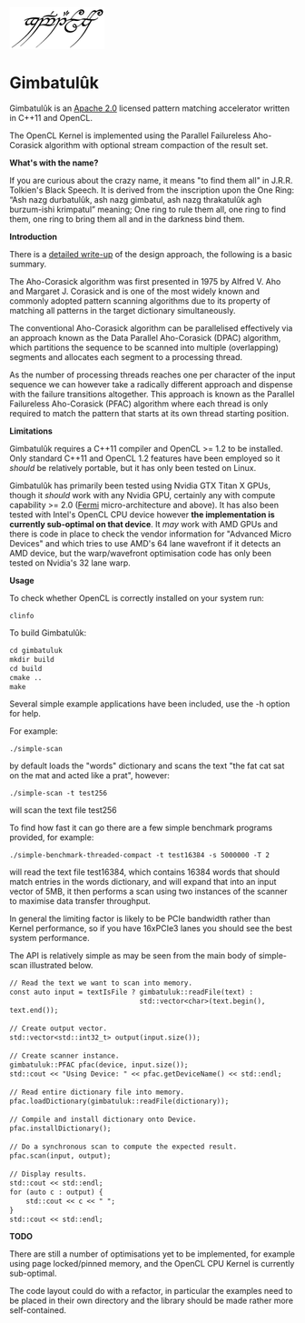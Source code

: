 ![gimbatuluk](doc/gimbatuluk1.png)
# Gimbatulûk
Gimbatulûk is an [Apache 2.0](LICENSE) licensed pattern matching accelerator written in C++11 and OpenCL.

The OpenCL Kernel is implemented using the Parallel Failureless Aho-Corasick algorithm with optional stream compaction of the result set.

**What's with the name?**

If you are curious about the crazy name, it means "to find them all" in J.R.R. Tolkien's Black Speech. It is derived from the inscription upon the One Ring: “Ash nazg durbatulûk, ash nazg gimbatul, ash nazg thrakatulûk agh burzum-ishi krimpatul” meaning; One ring to rule them all, one ring to find them, one ring to bring them all and in the darkness bind them.

**Introduction**

There is a [detailed write-up](doc/gimbatuluk.pdf) of the design approach, the following is a basic summary.

The Aho-Corasick algorithm was first presented in 1975 by Alfred V. Aho and Margaret J. Corasick and is one of the most widely known and commonly adopted pattern scanning algorithms due to its property of matching all patterns in the target dictionary simultaneously.

The conventional Aho-Corasick algorithm can be parallelised effectively via an approach known as the Data Parallel Aho-Corasick (DPAC) algorithm, which partitions the sequence to be scanned into multiple (overlapping) segments and allocates each segment to a processing thread.

As the number of processing threads reaches one per character of the input sequence we can however take a radically different approach and dispense with the failure transitions altogether. This approach is known as the Parallel Failureless Aho-Corasick (PFAC) algorithm where each thread is only required to match the pattern that starts at its own thread starting position.

**Limitations**

Gimbatulûk requires a C++11 compiler and OpenCL >= 1.2 to be installed. Only standard C++11 and OpenCL 1.2 features have been employed so it *should* be relatively portable, but it has only been tested on Linux.

Gimbatulûk has primarily been tested using Nvidia GTX Titan X GPUs, though it *should* work with any Nvidia GPU, certainly any with compute capability >= 2.0 ([Fermi](https://en.wikipedia.org/wiki/Fermi_(microarchitecture)) micro-architecture and above). It has also been tested with Intel's OpenCL CPU device however **the implementation is currently sub-optimal on that device**. It *may* work with AMD GPUs and there is code in place to check the vendor information for "Advanced Micro Devices" and which tries to use AMD's 64 lane wavefront if it detects an AMD device, but the warp/wavefront optimisation code has only been tested on Nvidia's 32 lane warp.

**Usage**

To check whether OpenCL is correctly installed on your system run:
````
clinfo
````

To build Gimbatulûk:
````
cd gimbatuluk
mkdir build
cd build
cmake ..
make
````

Several simple example applications have been included, use the -h option for help.

For example:
````
./simple-scan
````

by default loads the "words" dictionary and scans the text "the fat cat sat on the mat and acted like a prat", however:
````
./simple-scan -t test256
````
will scan the text file test256


To find how fast it can go there are a few simple benchmark programs provided, for example:
````
./simple-benchmark-threaded-compact -t test16384 -s 5000000 -T 2
````
will read the text file test16384, which contains 16384 words that should match entries in the words dictionary, and will expand that into an input vector of 5MB, it then performs a scan using two instances of the scanner to maximise data transfer throughput.


In general the limiting factor is likely to be PCIe bandwidth rather than Kernel performance, so if you have 16xPCIe3 lanes you should see the best system performance.

The API is relatively simple as may be seen from the main body of simple-scan illustrated below.
````
// Read the text we want to scan into memory.
const auto input = textIsFile ? gimbatuluk::readFile(text) :
                                std::vector<char>(text.begin(), text.end());

// Create output vector.
std::vector<std::int32_t> output(input.size());

// Create scanner instance.
gimbatuluk::PFAC pfac(device, input.size());
std::cout << "Using Device: " << pfac.getDeviceName() << std::endl;

// Read entire dictionary file into memory.
pfac.loadDictionary(gimbatuluk::readFile(dictionary));

// Compile and install dictionary onto Device.
pfac.installDictionary();

// Do a synchronous scan to compute the expected result.
pfac.scan(input, output);

// Display results.
std::cout << std::endl;
for (auto c : output) {
    std::cout << c << " ";
}
std::cout << std::endl;
````
**TODO**

There are still a number of optimisations yet to be implemented, for example using page locked/pinned memory, and the OpenCL CPU Kernel is currently sub-optimal.

The code layout could do with a refactor, in particular the examples need to be placed in their own directory and the library should be made rather more self-contained.
